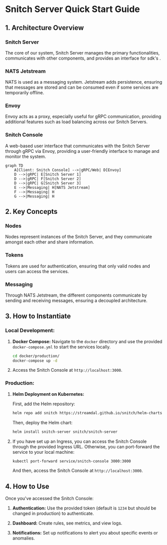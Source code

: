 # Snitch Server Quick Start Guide

## 1. Architecture Overview

### Snitch Server

The core of our system, Snitch Server manages the primary functionalities, communicates with other components, and provides an interface for sdk's .

### NATS Jetstream

NATS is used as a messaging system. Jetstream adds persistence, ensuring that messages are stored and can be consumed even if some services are temporarily offline.

### Envoy

Envoy acts as a proxy, especially useful for gRPC communication, providing additional features such as load balancing across our Snitch Servers.

### Snitch Console

A web-based user interface that communicates with the Snitch Server through gRPC via Envoy, providing a user-friendly interface to manage and monitor the system.

```mermaid
graph TD
    A[Client: Snitch Console] -->|gRPC/Web| D[Envoy]
    D -->|gRPC| E[Snitch Server 1]
    D -->|gRPC| F[Snitch Server 2]
    D -->|gRPC| G[Snitch Server 3]
    E -->|Messaging| H[NATS Jetstream]
    F -->|Messaging| H
    G -->|Messaging| H
```

## 2. Key Concepts

### Nodes

Nodes represent instances of the Snitch Server, and they communicate amongst each other and share information.

### Tokens

Tokens are used for authentication, ensuring that only valid nodes and users can access the services.

### Messaging

Through NATS Jetstream, the different components communicate by sending and receiving messages, ensuring a decoupled architecture.

## 3. How to Instantiate

### Local Development:

1. **Docker Compose:**
   Navigate to the `docker` directory and use the provided `docker-compose.yml` to start the services locally.
   ```bash
   cd docker/production/
   docker-compose up -d
   ```

2. Access the Snitch Console at `http://localhost:3000`.

### Production:

1. **Helm Deployment on Kubernetes:**
   
   First, add the Helm repository:
   ```bash
   helm repo add snitch https://streamdal.github.io/snitch/helm-charts/snitch-server
   ```
   
   Then, deploy the Helm chart:
   ```bash
   helm install snitch-server snitch/snitch-server
   ```

2. If you have set up an Ingress, you can access the Snitch Console through the provided Ingress URL. Otherwise, you can port-forward the service to your local machine:
   ```bash
   kubectl port-forward service/snitch-console 3000:3000
   ```
   And then, access the Snitch Console at `http://localhost:3000`.

## 4. How to Use

Once you've accessed the Snitch Console:

1. **Authentication:** Use the provided token (default is `1234` but should be changed in production) to authenticate.
   
2. **Dashboard:** Create rules, see metrics, and view logs.

3. **Notifications:** Set up notifications to alert you about specific events or anomalies.
